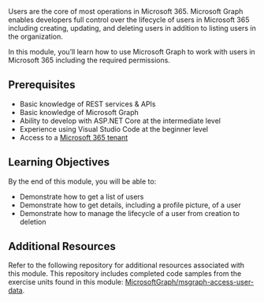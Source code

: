 Users are the core of most operations in Microsoft 365. Microsoft Graph enables developers full control over the lifecycle of users in Microsoft 365 including creating, updating, and deleting users in addition to listing users in the organization. 

In this module, you’ll learn how to use Microsoft Graph to work with users in Microsoft 365 including the required permissions.

## Prerequisites  

- Basic knowledge of REST services & APIs
- Basic knowledge of Microsoft Graph
- Ability to develop with ASP.NET Core at the intermediate level
- Experience using Visual Studio Code at the beginner level
- Access to a [Microsoft 365 tenant](https://developer.microsoft.com/office/dev-program?ocid=MSlearn)
  
## Learning Objectives

By the end of this module, you will be able to:  

- Demonstrate how to get a list of users
- Demonstrate how to get details, including a profile picture, of a user
- Demonstrate how to manage the lifecycle of a user from creation to deletion

## Additional Resources

Refer to the following repository for additional resources associated with this module. This repository includes completed code samples from the exercise units found in this module: [MicrosoftGraph/msgraph-access-user-data](https://github.com/microsoftgraph/msgraph-access-user-data).
